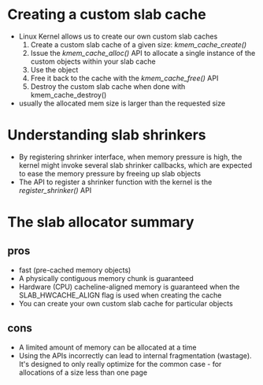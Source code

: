 # Creating a custom slab cache
* Linux Kernel allows us to create our own custom slab caches
  1. Create a custom slab cache of a given size: *kmem_cache_create()*
  2. Issue the *kmem_cache_alloc()* API to allocate a single instance of the custom objects within your slab cache
  3. Use the object
  4. Free it back to the cache with the *kmem_cache_free()* API
  5. Destroy the custom slab cache when done with kmem_cache_destroy()
* usually the allocated mem size is larger than the requested size

# Understanding slab shrinkers
* By registering shrinker interface, when memory pressure is high, the kernel might invoke several slab shrinker callbacks, which are expected to ease the memory pressure by freeing up slab objects
* The API to register a shrinker function with the kernel is the *register_shrinker()* API

# The slab allocator summary
## pros
* fast (pre-cached memory objects)
* A physically contiguous memory chunk is guaranteed
* Hardware (CPU) cacheline-aligned memory is guaranteed when the SLAB_HWCACHE_ALIGN flag is used when creating the cache
* You can create your own custom slab cache for particular objects
## cons
* A limited amount of memory can be allocated at a time
* Using the APIs incorrectly can lead to internal fragmentation (wastage). It's designed to only really optimize for the common case - for allocations of a size less than one page
